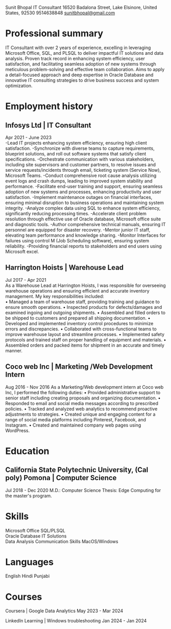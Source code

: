 Sunit Bhopal
IT Consultant
16520 Badalona Street, Lake Elsinore, United States, 92530	9514638848
sunitbhopal@gmail.com


# Professional summary
IT Consultant with over 2 years of experience, excelling in leveraging Microsoft Office, SQL, and PLSQL to deliver impactful IT solutions and data analysis. Proven track record in enhancing system efficiency, user satisfaction, and facilitating seamless adoption of new systems through meticulous problem-solving and effective team collaboration. Aims to apply a detail-focused approach and deep expertise in Oracle Database and innovative IT consulting strategies to drive business success and system optimization.


# Employment history

## Infosys Ltd | IT Consultant
Apr 2021 - June 2023<br>
-Lead IT projects enhancing system efficiency, ensuring high client satisfaction.
-Synchronize with diverse teams to capture requirements, blueprint solutions, and roll out software systems that satisfy client specifications.
-Orchestrate communication with various stakeholders, including site supervisors and customer partners, to resolve issues and service requests/incidents through     email, ticketing system (Service Now), Microsoft Teams.
-Conduct comprehensive root cause analysis utilizing event logs and crash dumps, leading to improved system stability and performance.
-Facilitate end-user training and support, ensuring seamless adoption of new systems and processes, enhancing productivity and user satisfaction.
-Implement maintenance outages on financial interfaces, ensuring minimal disruption to business operations and maintaining system integrity.
-Analyze complex data using SQL to enhance system efficiency, significantly reducing processing times.
-Accelerate client problem resolution through effective use of Oracle database, Microsoft office suite and diagnostic tools.
-Author comprehensive technical manuals, ensuring IT personnel are equipped for disaster recovery. 
-Mentor junior IT staff, elevating team performance and knowledge sharing.
-Monitor Interfaces for failures using control M (Job Scheduling software), ensuring system reliability.
-Providing financial reports to stakeholders and end users using Microsoft excel.

## Harrington Hoists | Warehouse Lead
Jul 2017 - Apr 2021<br>
As a Warehouse Lead at Harrington Hoists, I was responsible for overseeing warehouse operations and ensuring efficient and accurate inventory management. My key responsibilities included:<br>
•  Managed a team of warehouse staff, providing training and guidance to ensure smooth operations.
•  Inspected products for defects/damages and examined ingoing and outgoing shipments.
•  Assembled and filled orders to be shipped to customers and prepared all shipping documentation.
•  Developed and implemented inventory control procedures to minimize errors and discrepancies.
•  Collaborated with cross-functional teams to improve warehouse layout and streamline processes.
•  Implemented safety protocols and trained staff on proper handling of equipment and materials.
•  Assembled orders and packed items for shipment in an accurate and timely manner.

## Coco web Inc | Marketing /Web Development Intern
Aug 2016 - Nov 2016
As a Marketing/Web development intern at Coco web Inc, I performed the following duties:
•  Provided administrative support to senior staff including creating proposals and organizing documentation.
•  Responded to email and social media messages according to prescribed policies.
•  Tracked and analyzed web analytics to recommend proactive adjustments to strategies.
•  Created unique and engaging content for a range of social media platforms including Pinterest, Facebook, and Instagram.
•  Created and maintained company web pages using WordPress.


# Education

## California State Polytechnic University, (Cal poly) Pomona | Computer Science
Jul 2018 - Dec 2020
M.D.: Computer Science Thesis: Edge Computing for the master's program.


# Skills
Microsoft Office
SQL/PLSQL	
Oracle Database
IT Solutions	
Data Analysis
Communication Skills
MacOS/Windows


# Languages
English	Hindi
Punjabi


# Courses
Coursera | Google Data Analytics
May 2023 - Mar 2024

LinkedIn Learning | Windows troubleshooting
Jan 2024 - Jan 2024

